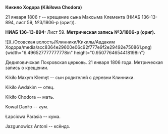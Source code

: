 **Кикило Ходора (Kikiłowa Chodora)**

21 января 1806 г -- крещение сына Максыма Клемента (НИАБ 136-13-894,
лист 59, №3/1806-р (ориг)).

**НИАБ 136-13-894:** Лист 59. **Метрическая запись №3/1806-р (ориг).**

![](./Осовская волость/Клинники/Кикилы/Авдаким Ходора/media/acc8364e29600e06c92f777e9f2e29492e750861.png){width="6.496527777777778in"
height="0.9507764654418198in"}

Дедиловичская Покровская церковь. 21 января 1806 года. Метрическая
запись о крещении.

Kikiło Maxym Klemęt -- сын родителей с деревни Клинники.

Kikiło Awdakim -- отец.

Kikiło Chodora -- мать.

Kowal Daniło -- кум.

Łapciowa Parasia -- кума.

Jazgunowicz Antoni -- ксёндз.
